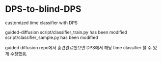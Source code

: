 # DPS-to-blind-DPS
customized time classifier with DPS

guided-diffusion
script/classifier_train.py     has been modified
script/classifier_sample.py    has been modified


guided diffusion repo에서 훈련완료했으면 DPS에서 해당 time classifier 쓸 수 있게 수정했음.
